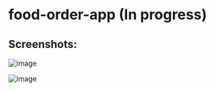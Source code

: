 # food-order-app (In progress)

## Screenshots:
![image](https://user-images.githubusercontent.com/48210346/124796464-7c8ea400-df51-11eb-8065-59b920f5a8f1.png)

![image](https://user-images.githubusercontent.com/48210346/124796403-6a146a80-df51-11eb-95a0-7d63d141ddde.png)
